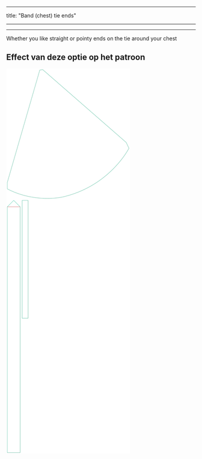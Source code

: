 - - -
title: "Band (chest) tie ends"
- - -

***

Whether you like straight or pointy ends on the tie around your chest

## Effect van deze optie op het patroon

![Deze afbeelding toont het effect van deze optie door meerdere varianten die een andere waarde hebben voor deze optie te vervangen](bee_bandtieends_sample.svg "Effect van deze optie op het patroon")
